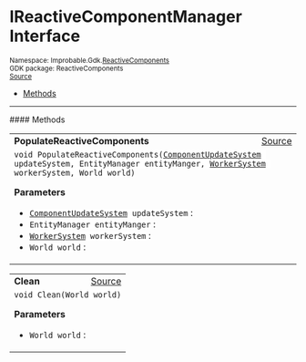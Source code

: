 
# IReactiveComponentManager Interface
<sup>
Namespace: Improbable.Gdk.<a href="{{urlRoot}}/api/reactive-components-index">ReactiveComponents</a><br/>
GDK package: ReactiveComponents<br/>
<a href="https://www.github.com/spatialos/gdk-for-unity/blob/6689e30/workers/unity/Packages/io.improbable.gdk.core/ReactiveComponents/CodegenAdapters/IReactiveComponentManager.cs/#L6">Source</a>
<style>
a code {
                    padding: 0em 0.25em!important;
}
code {
                    background-color: #ffffff!important;
}
</style>
</sup>
<nav id="pageToc" class="page-toc"><ul><li><a href="#methods">Methods</a>
</ul></nav>













</p>
<hr style="width:100%; border-top-color:#d8d8d8" />
#### Methods


</p>




<table width="100%">
    <tr>
        <td style="border-right:none"><b>PopulateReactiveComponents</b></td>
        <td style="border-left:none; text-align:right"><a href="https://www.github.com/spatialos/gdk-for-unity/blob/6689e30/workers/unity/Packages/io.improbable.gdk.core/ReactiveComponents/CodegenAdapters/IReactiveComponentManager.cs/#L8">Source</a></td>
    </tr>
    <tr>
        <td colspan="2">
<code>void PopulateReactiveComponents(<a href="{{urlRoot}}/api/core/component-update-system">ComponentUpdateSystem</a> updateSystem, EntityManager entityManger, <a href="{{urlRoot}}/api/core/worker-system">WorkerSystem</a> workerSystem, World world)</code></p>



</p>

<b>Parameters</b>

<ul>
<li><code><a href="{{urlRoot}}/api/core/component-update-system">ComponentUpdateSystem</a> updateSystem</code> : </li>
<li><code>EntityManager entityManger</code> : </li>
<li><code><a href="{{urlRoot}}/api/core/worker-system">WorkerSystem</a> workerSystem</code> : </li>
<li><code>World world</code> : </li>
</ul>





</td>
    </tr>
</table>


<table width="100%">
    <tr>
        <td style="border-right:none"><b>Clean</b></td>
        <td style="border-left:none; text-align:right"><a href="https://www.github.com/spatialos/gdk-for-unity/blob/6689e30/workers/unity/Packages/io.improbable.gdk.core/ReactiveComponents/CodegenAdapters/IReactiveComponentManager.cs/#L9">Source</a></td>
    </tr>
    <tr>
        <td colspan="2">
<code>void Clean(World world)</code></p>



</p>

<b>Parameters</b>

<ul>
<li><code>World world</code> : </li>
</ul>





</td>
    </tr>
</table>






